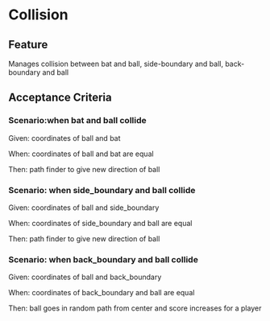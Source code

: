 # Collision

## Feature

Manages collision between bat and ball, side-boundary and ball,
back-boundary and ball

## Acceptance Criteria

### Scenario:when bat and ball collide

Given: coordinates of ball and bat

When: coordinates of ball and bat are equal

Then: path finder to give new direction of ball

### Scenario: when side_boundary and ball collide

Given: coordinates of ball and side_boundary

When: coordinates of side_boundary and ball are equal

Then: path finder to give new direction of ball

### Scenario: when back_boundary and ball collide

Given: coordinates of ball and back_boundary

When: coordinates of back_boundary and ball are equal

Then: ball goes in random path from center and score
increases for a player

